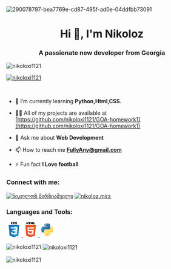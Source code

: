  ![290078797-bea7769e-cd87-495f-ad0e-04ddfbb73091](https://github.com/user-attachments/assets/59b12330-68c9-4a7f-878f-86dad8cf89e3)


<h1 align="center">Hi 👋, I'm Nikoloz</h1>
<h3 align="center">A passionate new developer from Georgia</h3>

<p align="left"> <img src="https://komarev.com/ghpvc/?username=nikoloxi1121&label=Profile%20views&color=0e75b6&style=flat" alt="nikoloxi1121" /> </p>

<p align="left"> <a href="https://github.com/ryo-ma/github-profile-trophy"><img src="https://github-profile-trophy.vercel.app/?username=nikoloxi1121" alt="nikoloxi1121" /></a> </p>

<p align="left"> <a href="https://twitter.com/" target="blank"><img src="https://img.shields.io/twitter/follow/?logo=twitter&style=for-the-badge" alt="" /></a> </p>

- 🌱 I’m currently learning **Python,Html,CSS.**

- 👨‍💻 All of my projects are available at [https://github.com/nikoloxi1121/GOA-homework1](https://github.com/nikoloxi1121/GOA-homework1)

- 💬 Ask me about **Web Development**

- 📫 How to reach me **FullyAny@gmail.com**

- ⚡ Fun fact **I Love football**

<h3 align="left">Connect with me:</h3>
<p align="left">
<a href="https://fb.com/ნიკოლოზ მირზიაშვილი" target="blank"><img align="center" src="https://raw.githubusercontent.com/rahuldkjain/github-profile-readme-generator/master/src/images/icons/Social/facebook.svg" alt="ნიკოლოზ მირზიაშვილი" height="30" width="40" /></a>
<a href="https://instagram.com/nikoloz.mirz" target="blank"><img align="center" src="https://raw.githubusercontent.com/rahuldkjain/github-profile-readme-generator/master/src/images/icons/Social/instagram.svg" alt="nikoloz.mirz" height="30" width="40" /></a>
</p>

<h3 align="left">Languages and Tools:</h3>
<p align="left"> <a href="https://www.w3schools.com/css/" target="_blank" rel="noreferrer"> <img src="https://raw.githubusercontent.com/devicons/devicon/master/icons/css3/css3-original-wordmark.svg" alt="css3" width="40" height="40"/> </a> <a href="https://www.w3.org/html/" target="_blank" rel="noreferrer"> <img src="https://raw.githubusercontent.com/devicons/devicon/master/icons/html5/html5-original-wordmark.svg" alt="html5" width="40" height="40"/> </a> <a href="https://www.python.org" target="_blank" rel="noreferrer"> <img src="https://raw.githubusercontent.com/devicons/devicon/master/icons/python/python-original.svg" alt="python" width="40" height="40"/> </a> </p>

<p><img align="left" src="https://github-readme-stats.vercel.app/api/top-langs?username=nikoloxi1121&show_icons=true&locale=en&layout=compact" alt="nikoloxi1121" /></p>

<p>&nbsp;<img align="center" src="https://github-readme-stats.vercel.app/api?username=nikoloxi1121&show_icons=true&locale=en" alt="nikoloxi1121" /></p>

<p><img align="center" src="https://github-readme-streak-stats.herokuapp.com/?user=nikoloxi1121&" alt="nikoloxi1121" /></p>
